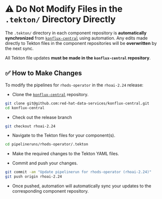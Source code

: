# ⚠️ Do Not Modify Files in the `.tekton/` Directory Directly

The `.tekton/` directory in each component repository is **automatically synchronized** from [`konflux-central`](https://github.com/red-hat-data-services/konflux-central) using automation. Any edits made directly to Tekton files in the component repositories will be **overwritten** by the next sync.

All Tekton file updates **must be made in the `konflux-central` repository**.

## ✅ How to Make Changes

To modify the pipelines for `rhods-operator` in the `rhoai-2.24` release:

- Clone the [`konflux-central`](https://github.com/red-hat-data-services/konflux-central) repository.

```bash
git clone git@github.com:red-hat-data-services/konflux-central.git
cd konflux-central
```

- Check out the release branch

```bash
git checkout rhoai-2.24
```

- Navigate to the Tekton files for your component(s).

```bash
cd pipelineruns/rhods-operator/.tekton
```

- Make the required changes to the Tekton YAML files.

- Commit and push your changes.

```bash
git commit -am "Update pipelinerun for rhods-operator (rhoai-2.24)"
git push origin rhoai-2.24
```

- Once pushed, automation will automatically sync your updates to the corresponding component repository.
